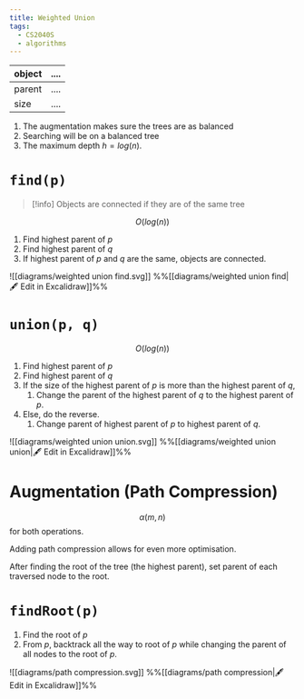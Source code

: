 ```yaml
---
title: Weighted Union
tags:
  - CS2040S
  - algorithms
---
```


| object | .... |
| ------ | ---- |
| parent | .... |
| size   | .... |
1. The augmentation makes sure the trees are as balanced
2. Searching will be on a balanced tree
3. The maximum depth $h = log(n)$.

# ``find(p)``

> [!info] Objects are connected if they are of the same tree

$$ O(log(n))$$
1. Find highest parent of $p$
2. Find highest parent of $q$
3. If highest parent of $p$ and $q$ are the same, objects are connected.

![[diagrams/weighted union find.svg]]
%%[[diagrams/weighted union find|🖋 Edit in Excalidraw]]%%

# ``union(p, q)``


$$ O(log(n)) $$
1. Find highest parent of $p$
2. Find highest parent of $q$
3. If the size of the highest parent of $p$ is more than the highest parent of $q$,
	1. Change the parent of the highest parent of $q$ to the highest parent of $p$.
4. Else, do the reverse.
	1. Change parent of highest parent of $p$ to highest parent of $q$.

![[diagrams/weighted union union.svg]]
%%[[diagrams/weighted union union|🖋 Edit in Excalidraw]]%%
# Augmentation (Path Compression)

$$\alpha(m,n)$$
for both operations.

Adding path compression allows for even more optimisation.

After finding the root of the tree (the highest parent), set parent of each traversed node to the root.

# `findRoot(p)`

1. Find the root of $p$
2. From $p$, backtrack all the way to root of $p$ while changing the parent of all nodes to the root of $p$.

![[diagrams/path compression.svg]]
%%[[diagrams/path compression|🖋 Edit in Excalidraw]]%%
